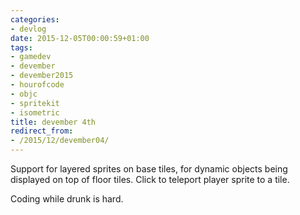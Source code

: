 ```yaml
---
categories:
- devlog
date: 2015-12-05T00:00:59+01:00
tags:
- gamedev
- devember
- devember2015
- hourofcode
- objc
- spritekit
- isometric
title: devember 4th
redirect_from:
- /2015/12/devember04/
---
```


Support for layered sprites on base tiles, for dynamic objects being displayed on top of floor tiles. Click to teleport player sprite to a tile.

Coding while drunk is hard.
